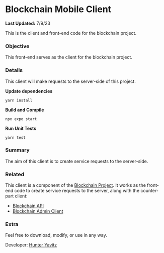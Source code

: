 # Blockchain Mobile Client

**Last Updated:** 7/9/23

This is the client and front-end code for the blockchain project.

### Objective
This front-end serves as the client for the blockchain project.

### Details
This client will make requests to the server-side of this project.

**Update dependencies**
```
yarn install
```

**Build and Compile**
```shell
npx expo start
```

**Run Unit Tests**
```shell
yarn test
```

### Summary
The aim of this client is to create service requests to the server-side.

### Related
This client is a component of the [Blockchain Project](https://github.com/hunteryavitz/blockchain-main).  It works as the front-end code to create service requests to the server, along with the counter-part client:

- [Blockchain API](https://github.com/hunteryavitz/blockchain-api)
- [Blockchain Admin Client](https://github.com/hunteryavitz/blockchain-client-admin)

### Extra
Feel free to download, modify, or use in any way.

Developer: [Hunter Yavitz](mailto:h.yavitz@gmail.com)
